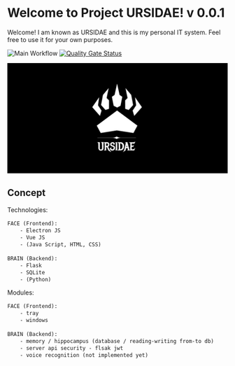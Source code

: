 # Welcome to Project URSIDAE! v 0.0.1

Welcome! I am known as URSIDAE and this is my personal IT system. Feel free to use it for your own purposes.

![Main Workflow](https://github.com/URSIDAE97/Project-URSIDAE/workflows/Main%20Workflow/badge.svg?branch=master)
[![Quality Gate Status](https://sonarcloud.io/api/project_badges/measure?project=URSIDAE97_Project-URSIDAE&metric=alert_status)](https://sonarcloud.io/dashboard?id=URSIDAE97_Project-URSIDAE)

![LOGO](/assets/logo/logo_github.png)

## Concept

Technologies:

    FACE (Frontend):
        - Electron JS
        - Vue JS
        - (Java Script, HTML, CSS)

    BRAIN (Backend):
        - Flask
        - SQLite
        - (Python)

Modules:

    FACE (Frontend):
        - tray
        - windows

    BRAIN (Backend):
        - memory / hippocampus (database / reading-writing from-to db)
        - server api security - flsak jwt
        - voice recognition (not implemented yet)
